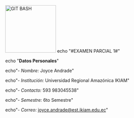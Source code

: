 <img alt="GIT BASH" src="https://upload.wikimedia.org/wikipedia/commons/thumb/8/82/Gnu-bash-logo.svg/2560px-Gnu-bash-logo.svg.png" width="160" height="150">
echo "#EXAMEN PARCIAL 1#"

echo "**Datos Personales**"

echo"- *Nombre:* Joyce Andrade"

echo"- *Institución:* Universidad Regional Amazónica IKIAM"

echo"- *Contacto:* 593 983045538"

echo"- *Semestre:* 6to Semestre"

echo"- *Correo:* joyce.andrade@est.ikiam.edu.ec"

